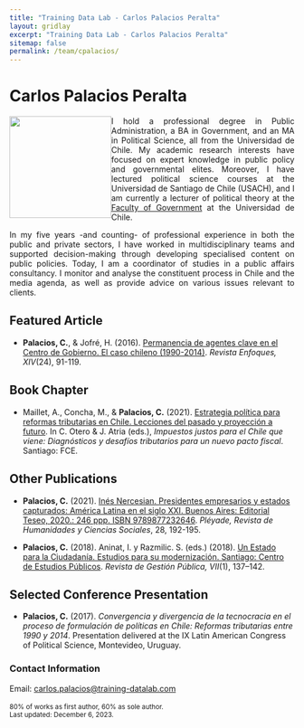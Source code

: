 ```yaml
---
title: "Training Data Lab - Carlos Palacios Peralta"
layout: gridlay
excerpt: "Training Data Lab - Carlos Palacios Peralta"
sitemap: false
permalink: /team/cpalacios/
---
```


# Carlos Palacios Peralta

<img src="https://training-datalab.com/images/team/cpalacios.jpg" class="img-responsive" width="180px" style="float: left" />

<p align=" justify">I hold a professional degree in Public Administration, a BA in Government, and an MA in Political Science, all from the Universidad de Chile. My academic research interests have focused on expert knowledge in public policy and governmental elites. Moreover, I have lectured political science courses at the Universidad de Santiago de Chile (USACH), and I am currently a lecturer of political theory at the <a href="https://gobierno.uchile.cl/" target="_blank">Faculty of Government</a> at the Universidad de Chile.</p>

<p align=" justify">In my five years -and counting- of professional experience in both the public and private sectors, I have worked in multidisciplinary teams and supported decision-making through developing specialised content on public policies. Today, I am a coordinator of studies in a public affairs consultancy. I monitor and analyse the constituent process in Chile and the media agenda, as well as provide advice on various issues relevant to clients.</p>

## Featured Article

- **Palacios, C.**, & Jofré, H. (2016). <a href="http://www.revistaenfoques.cl/index.php/revista-uno/article/view/409" target="_blank">Permanencia de agentes clave en el Centro de Gobierno. El caso chileno (1990-2014)</a>. *Revista Enfoques, XIV*(24), 91-119.

## Book Chapter

- Maillet, A., Concha, M., & **Palacios, C.** (2021). <a href="https://www.impuestosjustos.io/capitulos" target="_blank">Estrategia política para reformas tributarias en Chile. Lecciones del pasado y proyección a futuro</a>. In C. Otero & J. Atria (eds.), *Impuestos justos para el Chile que viene: Diagnósticos y desafíos tributarios para un nuevo pacto fiscal*. Santiago: FCE.

## Other Publications

- **Palacios, C.** (2021). <a href="http://www.revistapleyade.cl/index.php/OJS/article/view/332" target="_blank">Inés Nercesian. Presidentes empresarios y estados capturados: América Latina en el siglo XXI. Buenos Aires: Editorial Teseo, 2020.: 246 ppp. ISBN 9789877232646</a>. *Pléyade, Revista de Humanidades y Ciencias Sociales*, 28, 192-195.

- **Palacios, C.** (2018). Aninat, I. y Razmilic. S. (eds.) (2018). <a href="https://revistas.uv.cl/index.php/rgp/article/view/2206" target="_blank">Un Estado para la Ciudadanía. Estudios para su modernización. Santiago: Centro de Estudios Públicos</a>. *Revista de Gestión Pública, VII*(1), 137–142.

## Selected Conference Presentation

- **Palacios, C.** (2017). *Convergencia y divergencia de la tecnocracia en el proceso de formulación de políticas en Chile: Reformas tributarias entre 1990 y 2014*. Presentation delivered at the IX Latin American Congress of Political Science, Montevideo, Uruguay.

### Contact Information

Email: <a href="mailto:carlos.palacios@training-datalab.com">carlos.palacios@training-datalab.com</a><br />
<br />
<small>80% of works as first author, 60% as sole author.</small><br />
<small>Last updated: December 6, 2023.</small>
